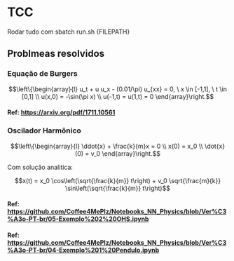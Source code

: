 # TCC

Rodar tudo com sbatch run.sh {FILEPATH}

## Problmeas resolvidos

### Equação de Burgers

$$\left\{\begin{array}{l}
u_t + u u_x - (0.01/\pi) u_{xx} = 0, \ x \in [-1,1], \ t \in [0,1] \\
u(x,0) = -\sin(\pi x) \\
u(-1,t) = u(1,t) = 0
\end{array}\right.$$

#### Ref: https://arxiv.org/pdf/1711.10561


### Oscilador Harmônico

$$\left\{\begin{array}{l}
\ddot{x} + \frac{k}{m}x = 0 \\
x(0) = x_0 \\
\dot{x}(0) = v_0
\end{array}\right.$$

Com solução analitica:

$$x(t) = x_0 \cos\left(\sqrt{\frac{k}{m}} t\right) + v_0 \sqrt{\frac{m}{k}} \sin\left(\sqrt{\frac{k}{m}} t\right)$$

#### Ref: https://github.com/Coffee4MePlz/Notebooks_NN_Physics/blob/Ver%C3%A3o-PT-br/05-Exemplo%202%20OHS.ipynb

#### Ref: https://github.com/Coffee4MePlz/Notebooks_NN_Physics/blob/Ver%C3%A3o-PT-br/04-Exemplo%201%20Pendulo.ipynb